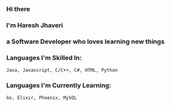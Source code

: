 ### Hi there
### I'm Haresh Jhaveri
### a Software Developer who loves learning new things

### Languages I'm Skilled In:
```
Java, Javascript, C/C++, C#, HTML, Python
```

### Languages I'm Currently Learning:
```
Go, Elixir, Phoenix, MySQL
```
<!--
**hjhave/hjhave** is a ✨ _special_ ✨ repository because its `README.md` (this file) appears on your GitHub profile.

Here are some ideas to get you started:

- 🔭 I’m currently working on ...
- 🌱 I’m currently learning ...
- 👯 I’m looking to collaborate on ...
- 🤔 I’m looking for help with ...
- 💬 Ask me about ...
- 📫 How to reach me: ...
- 😄 Pronouns: ...
- ⚡ Fun fact: ...
-->
